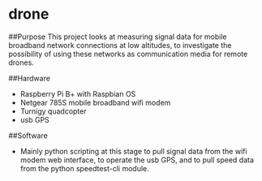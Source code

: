 # drone

##Purpose
This project looks at measuring signal data for mobile broadband network connections at low altitudes, to investigate the possibility of using these networks as communication media for remote drones.   

##Hardware
 - Raspberry Pi B+ with Raspbian OS
 - Netgear 785S mobile broadband wifi modem
 - Turnigy quadcopter
 - usb GPS
 
 ##Software
 - Mainly python scripting at this stage to pull signal data from the wifi modem web interface, to operate the usb GPS, and to pull speed data from the python speedtest-cli module. 
